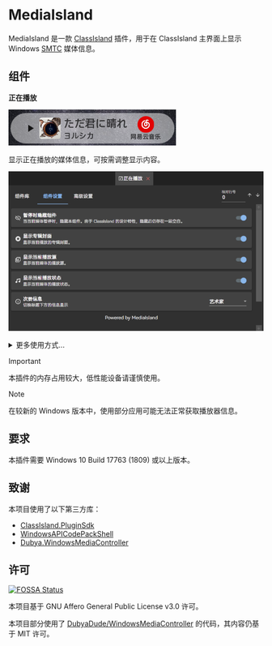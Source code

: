 # MediaIsland

MediaIsland 是一款 [ClassIsland](https://classisland.tech) 插件，用于在 ClassIsland 主界面上显示 Windows [SMTC](https://learn.microsoft.com/en-us/uwp/api/windows.media.systemmediatransportcontrols) 媒体信息。

## 组件

**正在播放**

![截图](./Assets/screenshot.png)

显示正在播放的媒体信息，可按需调整显示内容。

![设置截图](./Assets/npc_settings.png)

<details>
  <summary>更多使用方式...</summary>
    搭配 <img src="https://github.com/LiPolymer.png" alt="LiPolymer" style="width:16px" /><a href="https://github.com/LiPolymer">LiPolymer</a> 佬的 <a href="https://github.com/LiPolymer/ExtraIsland">ExtraIsland</a> 的【当前活动】组件，并启用「启用歌词」功能：
    <img src="Assets/screenshot_with_ei.png" alt="搭配ei使用截图" />
  </details>

> [!IMPORTANT]
>
> 本插件的内存占用较大，低性能设备请谨慎使用。

> [!NOTE]
> 
> 在较新的 Windows 版本中，使用部分应用可能无法正常获取播放器信息。

## 要求

本插件需要 Windows 10 Build 17763 (1809) 或以上版本。

## 致谢

本项目使用了以下第三方库：

- [ClassIsland.PluginSdk](https://www.nuget.org/packages/ClassIsland.PluginSdk)
- [WindowsAPICodePackShell](https://www.nuget.org/packages/WindowsAPICodePackShell)
- [Dubya.WindowsMediaController](https://www.nuget.org/packages/Dubya.WindowsMediaController)

## 许可

[![FOSSA Status](https://app.fossa.com/api/projects/git%2Bgithub.com%2Fbywhite0%2FMediaIsland.svg?type=shield&issueType=license)](https://app.fossa.com/projects/git%2Bgithub.com%2Fbywhite0%2FMediaIsland?ref=badge_shield&issueType=license)

本项目基于 GNU Affero General Public License v3.0 许可。

本项目部分使用了 [DubyaDude/WindowsMediaController](https://github.com/DubyaDude/WindowsMediaController) 的代码，其内容仍基于 MIT 许可。
